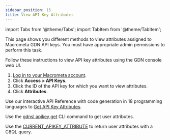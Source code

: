 ```yaml
---
sidebar_position: 15
title: View API Key Attributes
---
```


import Tabs from '@theme/Tabs';
import TabItem from '@theme/TabItem';

This page shows you different methods to view attributes assigned to Macrometa GDN API keys. You must have appropriate admin permissions to perform this task.

<Tabs groupId="operating-systems">
<TabItem value="console" label="Web Console">

Follow these instructions to view API key attributes using the GDN console web UI.

1. [Log in to your Macrometa account](https://auth-play.macrometa.io/).
1. Click **Access > API Keys**.
1. Click the ID of the API key for which you want to view attributes.
1. Click **Attributes**.

</TabItem>
<TabItem value="api" label="REST API">

Use our interactive API Reference with code generation in 18 programming languages to [Get API Key Attributes](https://www.macrometa.com/docs/api#/operations/GetTheAttributesForApiKey).

</TabItem>
<TabItem value="cli" label="CLI">

Use the [gdnsl apikey get](../../cli/api-key-cli#gdnsl-apikey-set) CLI command to get user attributes.

</TabItem>
<TabItem value="c8ql" label="C8QL">

Use the [CURRENT_APIKEY_ATTRIBUTE](../../queries/c8ql/functions/database.md#current_apikey_attribute) to return user attributes with a C8QL query.

</TabItem>
</Tabs>
